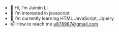 - 👋 Hi, I’m Juimin Li
- 👀 I’m interested in javascript
- 🌱 I’m currently learning HTML JavaScript, Jquery
- 📫 How to reach me u878987@gmail.com

<!---
u878987/u878987 is a ✨ special ✨ repository because its `README.md` (this file) appears on your GitHub profile.
You can click the Preview link to take a look at your changes.
--->
